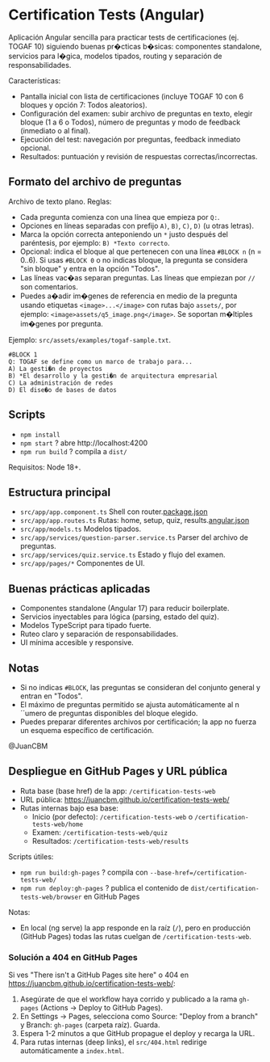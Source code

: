 # Certification Tests (Angular)

Aplicación Angular sencilla para practicar tests de certificaciones (ej. TOGAF 10) siguiendo buenas pr�cticas b�sicas: componentes standalone, servicios para l�gica, modelos tipados, routing y separación de responsabilidades.

Características:
- Pantalla inicial con lista de certificaciones (incluye TOGAF 10 con 6 bloques y opción 7: Todos aleatorios).
- Configuración del examen: subir archivo de preguntas en texto, elegir bloque (1 a 6 o Todos), número de preguntas y modo de feedback (inmediato o al final).
- Ejecución del test: navegación por preguntas, feedback inmediato opcional.
- Resultados: puntuación y revisión de respuestas correctas/incorrectas.

## Formato del archivo de preguntas
Archivo de texto plano. Reglas:
- Cada pregunta comienza con una línea que empieza por `Q:`.
- Opciones en líneas separadas con prefijo `A)`, `B)`, `C)`, `D)` (u otras letras).
- Marca la opción correcta anteponiendo un `*` justo después del paréntesis, por ejemplo: `B) *Texto correcto`.
- Opcional: indica el bloque al que pertenecen con una línea `#BLOCK n` (n = 0..6). Si usas `#BLOCK 0` o no indicas bloque, la pregunta se considera "sin bloque" y entra en la opción "Todos".
- Las líneas vac�as separan preguntas. Las líneas que empiezan por `//` son comentarios.
- Puedes a�adir im�genes de referencia en medio de la pregunta usando etiquetas `<image>...</image>` con rutas bajo `assets/`, por ejemplo: `<image>assets/q5_image.png</image>`. Se soportan m�ltiples im�genes por pregunta.

Ejemplo: `src/assets/examples/togaf-sample.txt`.

```
#BLOCK 1
Q: TOGAF se define como un marco de trabajo para...
A) La gesti�n de proyectos
B) *El desarrollo y la gesti�n de arquitectura empresarial
C) La administración de redes
D) El dise�o de bases de datos
```

## Scripts
- `npm install`
- `npm start` ? abre http://localhost:4200
- `npm run build` ? compila a `dist/`

Requisitos: Node 18+.

## Estructura principal
- `src/app/app.component.ts` Shell con router.[package.json](../coleccion-vinos-web/package.json)
- `src/app/app.routes.ts` Rutas: home, setup, quiz, results.[angular.json](../coleccion-vinos-web/angular.json)
- `src/app/models.ts` Modelos tipados.
- `src/app/services/question-parser.service.ts` Parser del archivo de preguntas.
- `src/app/services/quiz.service.ts` Estado y flujo del examen.
- `src/app/pages/*` Componentes de UI.

## Buenas prácticas aplicadas
- Componentes standalone (Angular 17) para reducir boilerplate.
- Servicios inyectables para lógica (parsing, estado del quiz).
- Modelos TypeScript para tipado fuerte.
- Ruteo claro y separación de responsabilidades.
- UI mínima accesible y responsive.

## Notas
- Si no indicas `#BLOCK`, las preguntas se consideran del conjunto general y entran en "Todos".
- El máximo de preguntas permitido se ajusta automáticamente al n´´umero de preguntas disponibles del bloque elegido.
- Puedes preparar diferentes archivos por certificación; la app no fuerza un esquema específico de certificación.

@JuanCBM

## Despliegue en GitHub Pages y URL pública
- Ruta base (base href) de la app: `/certification-tests-web`
- URL pública: https://juancbm.github.io/certification-tests-web/
- Rutas internas bajo esa base:
  - Inicio (por defecto): `/certification-tests-web` o `/certification-tests-web/home`
  - Examen: `/certification-tests-web/quiz`
  - Resultados: `/certification-tests-web/results`

Scripts útiles:
- `npm run build:gh-pages` ? compila con `--base-href=/certification-tests-web/`
- `npm run deploy:gh-pages` ? publica el contenido de `dist/certification-tests-web/browser` en GitHub Pages

Notas:
- En local (ng serve) la app responde en la raíz (`/`), pero en producción (GitHub Pages) todas las rutas cuelgan de `/certification-tests-web`.

### Solución a 404 en GitHub Pages
Si ves "There isn't a GitHub Pages site here" o 404 en https://juancbm.github.io/certification-tests-web/:
1) Asegúrate de que el workflow haya corrido y publicado a la rama `gh-pages` (Actions -> Deploy to GitHub Pages).  
2) En Settings -> Pages, selecciona como Source: "Deploy from a branch" y Branch: `gh-pages` (carpeta raíz). Guarda.
3) Espera 1-2 minutos a que GitHub propague el deploy y recarga la URL.
4) Para rutas internas (deep links), el `src/404.html` redirige automáticamente a `index.html`.
